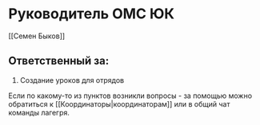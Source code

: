 # Руководитель ОМС ЮК
[[Семен Быков]]
## Ответственный за:
1. Создание уроков для отрядов

Если по какому-то из пунктов возникли вопросы - за помощью можно обратиться к [[Координаторы|координаторам]] или в общий чат команды лагегря.